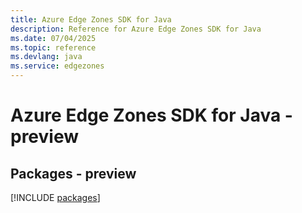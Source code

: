 ```yaml
---
title: Azure Edge Zones SDK for Java
description: Reference for Azure Edge Zones SDK for Java
ms.date: 07/04/2025
ms.topic: reference
ms.devlang: java
ms.service: edgezones
---
```

# Azure Edge Zones SDK for Java - preview
## Packages - preview
[!INCLUDE [packages](edge-zones-index.md)]